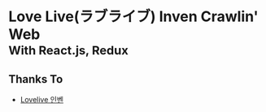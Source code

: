 # Love Live(ラブライブ) Inven Crawlin' Web<br/><small>With React.js, Redux</small>

## Thanks To

- [Lovelive 인벤](http://lovelive.inven.co.kr/)